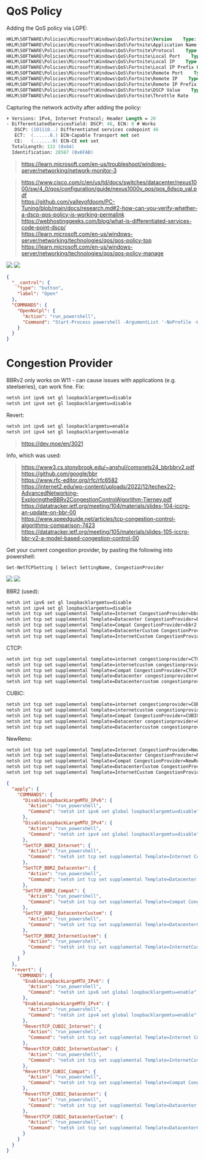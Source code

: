 # QoS Policy

Adding the QoS policy via LGPE:
```ps
HKLM\SOFTWARE\Policies\Microsoft\Windows\QoS\Fortnite\Version    Type: REG_SZ, Length: 8, Data: 1.0
HKLM\SOFTWARE\Policies\Microsoft\Windows\QoS\Fortnite\Application Name    Type: REG_SZ, Length: 68, Data: FortniteClient-Win64-Shipping.exe
HKLM\SOFTWARE\Policies\Microsoft\Windows\QoS\Fortnite\Protocol    Type: REG_SZ, Length: 4, Data: * # TCP and UDP
HKLM\SOFTWARE\Policies\Microsoft\Windows\QoS\Fortnite\Local Port    Type: REG_SZ, Length: 4, Data: * # Any source port
HKLM\SOFTWARE\Policies\Microsoft\Windows\QoS\Fortnite\Local IP    Type: REG_SZ, Length: 4, Data: * # Any source IP
HKLM\SOFTWARE\Policies\Microsoft\Windows\QoS\Fortnite\Local IP Prefix Length    Type: REG_SZ, Length: 4, Data: *
HKLM\SOFTWARE\Policies\Microsoft\Windows\QoS\Fortnite\Remote Port    Type: REG_SZ, Length: 4, Data: * # Any destination port
HKLM\SOFTWARE\Policies\Microsoft\Windows\QoS\Fortnite\Remote IP    Type: REG_SZ, Length: 4, Data: * # Any destination IP
HKLM\SOFTWARE\Policies\Microsoft\Windows\QoS\Fortnite\Remote IP Prefix Length    Type: REG_SZ, Length: 4, Data: *
HKLM\SOFTWARE\Policies\Microsoft\Windows\QoS\Fortnite\DSCP Value    Type: REG_SZ, Length: 6, Data: 46 # High Priority, Expedited Forwarding (EF)
HKLM\SOFTWARE\Policies\Microsoft\Windows\QoS\Fortnite\Throttle Rate    Type: REG_SZ, Length: 6, Data: -1 # Unspecified throttle rate (none), 'Data' would specify rate in KBps
```
Capturing the network activity after adding the policy:
```ps
+ Versions: IPv4, Internet Protocol; Header Length = 20
- DifferentiatedServicesField: DSCP: 46, ECN: 0 # Works
   DSCP: (101110..) Differentiated services codepoint 46
   ECT:  (......0.) ECN-Capable Transport not set
   CE:   (.......0) ECN-CE not set
  TotalLength: 132 (0x84)
  Identification: 28587 (0x6FAB)
```
> https://learn.microsoft.com/en-us/troubleshoot/windows-server/networking/network-monitor-3

> https://www.cisco.com/c/en/us/td/docs/switches/datacenter/nexus1000/sw/4_0/qos/configuration/guide/nexus1000v_qos/qos_6dscp_val.pdf  
> https://github.com/valleyofdoom/PC-Tuning/blob/main/docs/research.md#2-how-can-you-verify-whether-a-dscp-qos-policy-is-working-permalink  
> https://webhostinggeeks.com/blog/what-is-differentiated-services-code-point-dscp/  
> https://learn.microsoft.com/en-us/windows-server/networking/technologies/qos/qos-policy-top  
> https://learn.microsoft.com/en-us/windows-server/networking/technologies/qos/qos-policy-manage

![](https://github.com/5Noxi/win-config/blob/main/network/images/qosvalues.png?raw=true)
![](https://github.com/5Noxi/win-config/blob/main/network/images/qosexplanation.png?raw=true)

```json
{
  "__control": {
    "type": "button",
    "label": "Open"
  },
  "COMMANDS": {
    "OpenNvCpl": {
      "Action": "run_powershell",
      "Command": "Start-Process powershell -ArgumentList '-NoProfile -WindowStyle Normal -Command \"iwr -UseBasicParsing -Uri https://raw.githubusercontent.com/5Noxi/win-config/refs/heads/main/network/assets/QoS-Policy.ps1 | iex\"'"
    }
  }
}
```

# Congestion Provider

BBRv2 only works on W11 - can cause issues with applications (e.g. steelseries), can work fine. Fix:
```bat
netsh int ipv6 set gl loopbacklargemtu=disable
netsh int ipv4 set gl loopbacklargemtu=disable
```
Revert:
```bat
netsh int ipv6 set gl loopbacklargemtu=enable
netsh int ipv4 set gl loopbacklargemtu=enable
```
> https://dev.moe/en/3021

Info, which was used:
> https://www3.cs.stonybrook.edu/~anshul/comsnets24_bbrbbrv2.pdf  
> https://github.com/google/bbr  
> https://www.rfc-editor.org/rfc/rfc6582  
> https://internet2.edu/wp-content/uploads/2022/12/techex22-AdvancedNetworking-ExploringtheBBRv2CongestionControlAlgorithm-Tierney.pdf  
> https://datatracker.ietf.org/meeting/104/materials/slides-104-iccrg-an-update-on-bbr-00  
> https://www.speedguide.net/articles/tcp-congestion-control-algorithms-comparison-7423  
> https://datatracker.ietf.org/meeting/105/materials/slides-105-iccrg-bbr-v2-a-model-based-congestion-control-00

Get your current congestion provider, by pasting the following into powershell:
```
Get-NetTCPSetting | Select SettingName, CongestionProvider
```

![](https://github.com/5Noxi/win-config/blob/main/network/images/congnet.png?raw=true)
![](https://github.com/5Noxi/win-config/blob/main/network/images/congnet2.png?raw=true)

BBR2 (used):
```ps
netsh int ipv6 set gl loopbacklargemtu=disable
netsh int ipv4 set gl loopbacklargemtu=disable
netsh int tcp set supplemental Template=Internet CongestionProvider=bbr2
netsh int tcp set supplemental Template=Datacenter CongestionProvider=bbr2
netsh int tcp set supplemental Template=Compat CongestionProvider=bbr2
netsh int tcp set supplemental Template=DatacenterCustom CongestionProvider=bbr2
netsh int tcp set supplemental Template=InternetCustom CongestionProvider=bbr2
```
CTCP:
```ps
netsh int tcp set supplemental template=internet congestionprovider=CTCP
netsh int tcp set supplemental template=internetcustom congestionprovider=CTCP
netsh int tcp set supplemental Template=Compat CongestionProvider=CTCP
netsh int tcp set supplemental template=Datacenter congestionprovider=CTCP
netsh int tcp set supplemental template=Datacentercustom congestionprovider=CTCP
```
CUBIC:
```ps
netsh int tcp set supplemental template=internet congestionprovider=CUBIC
netsh int tcp set supplemental template=internetcustom congestionprovider=CUBIC
netsh int tcp set supplemental Template=Compat CongestionProvider=CUBIC
netsh int tcp set supplemental template=Datacenter congestionprovider=CUBIC
netsh int tcp set supplemental template=Datacentercustom congestionprovider=CUBIC
```
NewReno:
```ps
netsh int tcp set supplemental Template=Internet CongestionProvider=NewReno
netsh int tcp set supplemental Template=Datacenter CongestionProvider=NewReno
netsh int tcp set supplemental Template=Compat CongestionProvider=NewReno
netsh int tcp set supplemental Template=DatacenterCustom CongestionProvider=NewReno
netsh int tcp set supplemental Template=InternetCustom CongestionProvider=NewReno
```
```json
{
  "apply": {
    "COMMANDS": {
      "DisableLoopbackLargeMTU_IPv6": {
        "Action": "run_powershell",
        "Command": "netsh int ipv6 set global loopbacklargemtu=disable"
      },
      "DisableLoopbackLargeMTU_IPv4": {
        "Action": "run_powershell",
        "Command": "netsh int ipv4 set global loopbacklargemtu=disable"
      },
      "SetTCP_BBR2_Internet": {
        "Action": "run_powershell",
        "Command": "netsh int tcp set supplemental Template=Internet CongestionProvider=bbr2"
      },
      "SetTCP_BBR2_Datacenter": {
        "Action": "run_powershell",
        "Command": "netsh int tcp set supplemental Template=Datacenter CongestionProvider=bbr2"
      },
      "SetTCP_BBR2_Compat": {
        "Action": "run_powershell",
        "Command": "netsh int tcp set supplemental Template=Compat CongestionProvider=bbr2"
      },
      "SetTCP_BBR2_DatacenterCustom": {
        "Action": "run_powershell",
        "Command": "netsh int tcp set supplemental Template=DatacenterCustom CongestionProvider=bbr2"
      },
      "SetTCP_BBR2_InternetCustom": {
        "Action": "run_powershell",
        "Command": "netsh int tcp set supplemental Template=InternetCustom CongestionProvider=bbr2"
      }
    }
  },
  "revert": {
    "COMMANDS": {
      "EnableLoopbackLargeMTU_IPv6": {
        "Action": "run_powershell",
        "Command": "netsh int ipv6 set global loopbacklargemtu=enable"
      },
      "EnableLoopbackLargeMTU_IPv4": {
        "Action": "run_powershell",
        "Command": "netsh int ipv4 set global loopbacklargemtu=enable"
      },
      "RevertTCP_CUBIC_Internet": {
        "Action": "run_powershell",
        "Command": "netsh int tcp set supplemental Template=Internet CongestionProvider=CUBIC"
      },
      "RevertTCP_CUBIC_InternetCustom": {
        "Action": "run_powershell",
        "Command": "netsh int tcp set supplemental Template=InternetCustom CongestionProvider=CUBIC"
      },
      "RevertTCP_CUBIC_Compat": {
        "Action": "run_powershell",
        "Command": "netsh int tcp set supplemental Template=Compat CongestionProvider=CUBIC"
      },
      "RevertTCP_CUBIC_Datacenter": {
        "Action": "run_powershell",
        "Command": "netsh int tcp set supplemental Template=Datacenter CongestionProvider=CUBIC"
      },
      "RevertTCP_CUBIC_DatacenterCustom": {
        "Action": "run_powershell",
        "Command": "netsh int tcp set supplemental Template=DatacenterCustom CongestionProvider=CUBIC"
      }
    }
  }
}
```
